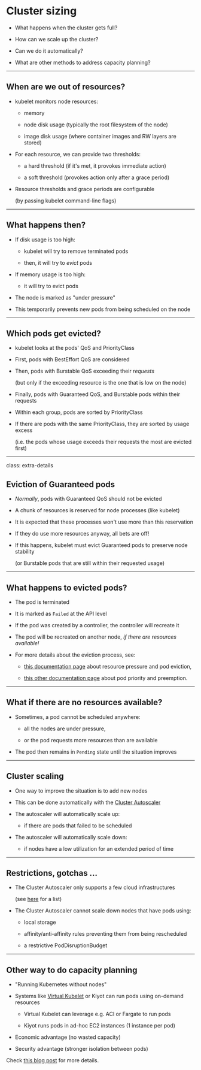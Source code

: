 # Cluster sizing

- What happens when the cluster gets full?

- How can we scale up the cluster?

- Can we do it automatically?

- What are other methods to address capacity planning?

---

## When are we out of resources?

- kubelet monitors node resources:

  - memory

  - node disk usage (typically the root filesystem of the node)

  - image disk usage (where container images and RW layers are stored)

- For each resource, we can provide two thresholds:

  - a hard threshold (if it's met, it provokes immediate action)

  - a soft threshold (provokes action only after a grace period)

- Resource thresholds and grace periods are configurable

  (by passing kubelet command-line flags)

---

## What happens then?

- If disk usage is too high:

  - kubelet will try to remove terminated pods

  - then, it will try to *evict* pods

- If memory usage is too high:

  - it will try to evict pods

- The node is marked as "under pressure"

- This temporarily prevents new pods from being scheduled on the node

---

## Which pods get evicted?

- kubelet looks at the pods' QoS and PriorityClass

- First, pods with BestEffort QoS are considered

- Then, pods with Burstable QoS exceeding their *requests*

  (but only if the exceeding resource is the one that is low on the node)

- Finally, pods with Guaranteed QoS, and Burstable pods within their requests

- Within each group, pods are sorted by PriorityClass

- If there are pods with the same PriorityClass, they are sorted by usage excess

  (i.e. the pods whose usage exceeds their requests the most are evicted first)

---

class: extra-details

## Eviction of Guaranteed pods

- *Normally*, pods with Guaranteed QoS should not be evicted

- A chunk of resources is reserved for node processes (like kubelet)

- It is expected that these processes won't use more than this reservation

- If they do use more resources anyway, all bets are off!

- If this happens, kubelet must evict Guaranteed pods to preserve node stability

  (or Burstable pods that are still within their requested usage)

---

## What happens to evicted pods?

- The pod is terminated

- It is marked as `Failed` at the API level

- If the pod was created by a controller, the controller will recreate it

- The pod will be recreated on another node, *if there are resources available!*

- For more details about the eviction process, see:

  - [this documentation page](https://kubernetes.io/docs/tasks/administer-cluster/out-of-resource/) about resource pressure and pod eviction,

  - [this other documentation page](https://kubernetes.io/docs/concepts/configuration/pod-priority-preemption/) about pod priority and preemption.

---

## What if there are no resources available?

- Sometimes, a pod cannot be scheduled anywhere:

  - all the nodes are under pressure,

  - or the pod requests more resources than are available

- The pod then remains in `Pending` state until the situation improves

---

## Cluster scaling

- One way to improve the situation is to add new nodes

- This can be done automatically with the [Cluster Autoscaler](https://github.com/kubernetes/autoscaler/tree/master/cluster-autoscaler)

- The autoscaler will automatically scale up:

  - if there are pods that failed to be scheduled

- The autoscaler will automatically scale down:

  - if nodes have a low utilization for an extended period of time

---

## Restrictions, gotchas ...

- The Cluster Autoscaler only supports a few cloud infrastructures

  (see [here](https://github.com/kubernetes/autoscaler/tree/master/cluster-autoscaler/cloudprovider) for a list)

- The Cluster Autoscaler cannot scale down nodes that have pods using:

  - local storage

  - affinity/anti-affinity rules preventing them from being rescheduled

  - a restrictive PodDisruptionBudget

---

## Other way to do capacity planning

- "Running Kubernetes without nodes"

- Systems like [Virtual Kubelet](https://virtual-kubelet.io/) or Kiyot can run pods using on-demand resources

  - Virtual Kubelet can leverage e.g. ACI or Fargate to run pods

  - Kiyot runs pods in ad-hoc EC2 instances (1 instance per pod)

- Economic advantage (no wasted capacity)

- Security advantage (stronger isolation between pods)

Check [this blog post](http://jpetazzo.github.io/2019/02/13/running-kubernetes-without-nodes-with-kiyot/) for more details.
